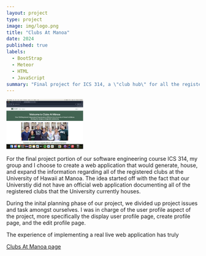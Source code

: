```yaml
---
layout: project
type: project
image: img/logo.png
title: "Clubs At Manoa"
date: 2024
published: true
labels:
  - BootStrap
  - Meteor
  - HTML
  - JavaScript
summary: "Final project for ICS 314, a \"club hub\" for all the registered clubs at the University of Hawaii at Manoa."
---
```


<div class="text-center p-4">
  <img width="200px" src="../img/clubs/Screenshot_2024-05-10_at_10.09.31_PM.png" class="img-thumbnail" >
</div>

For the final project portion of our software engineering course ICS 314, my group and I choose to create a web application that would generate, house, and expand the information regarding all of the registered clubs at the University of Hawaii at Manoa. The idea started off with the fact that our Universtiy did not have an official web application documenting all of the registered clubs that the University currently houses.   

During the inital planning phase of our project, we divided up project issues and task amongst ourselves. I was in charge of the user profile aspect of the project, more specifically the display user profile page, create profile page, and the edit profile page.

The experience of implementing a real live web application has truly 

[Clubs At Manoa page](https://clubs-at-manoa.github.io/)
